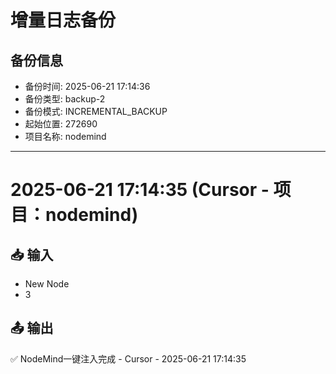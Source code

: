 # 增量日志备份
## 备份信息
- 备份时间: 2025-06-21 17:14:36
- 备份类型: backup-2
- 备份模式: INCREMENTAL_BACKUP
- 起始位置: 272690
- 项目名称: nodemind

---


# 2025-06-21 17:14:35 (Cursor - 项目：nodemind)

## 📥 输入

- New Node
- 3

## 📤 输出

✅ NodeMind一键注入完成 - Cursor - 2025-06-21 17:14:35
